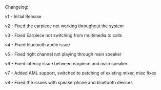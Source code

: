 Changelog:

v1 - Initial Release

v2 - Fixed the earpiece not working throughout the system

v3 - Fixed Earpiece not switching from multimedia to calls

v4 - Fixed bluetooth audio issue

v5 - Fixed right channel not playing through main speaker

v6 - Fixed latency issue between earpiece and main speaker

v7 - Added AML support, switched to patching of existing mixer, misc fixes

v8 - Fixed the issues with speakerphone and bluetooth devices
